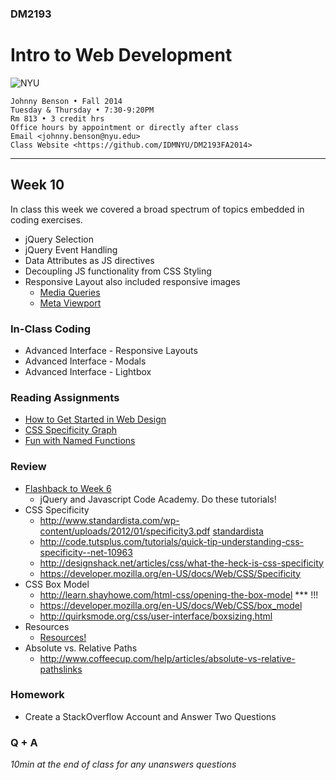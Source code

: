 ### DM2193

# Intro to Web Development

![NYU](http://j-hnnybens-n.com/capture/imami.png)

    Johnny Benson • Fall 2014
    Tuesday & Thursday • 7:30-9:20PM
    Rm 813 • 3 credit hrs
    Office hours by appointment or directly after class
    Email <johnny.benson@nyu.edu>
    Class Website <https://github.com/IDMNYU/DM2193FA2014>

---

## Week 10

In class this week we covered a broad spectrum of topics embedded in coding exercises.

* jQuery Selection
* jQuery Event Handling
* Data Attributes as JS directives
* Decoupling JS functionality from CSS Styling 
* Responsive Layout also included responsive images
  * [Media Queries](http://css-tricks.com/snippets/css/media-queries-for-standard-devices)
  * [Meta Viewport](http://css-tricks.com/snippets/html/responsive-meta-tag)


### In-Class Coding
* Advanced Interface - Responsive Layouts 
* Advanced Interface - Modals
* Advanced Interface - Lightbox

### Reading Assignments
* [How to Get Started in Web Design](http://css-tricks.com/get-started-web-design)
* [CSS Specificity Graph](http://csswizardry.com/2014/10/the-specificity-graph)
* [Fun with Named Functions](http://raganwald.com/2014/10/24/fun-with-named-functions.html)

### Review
* [Flashback to Week 6](https://github.com/IDMNYU/DM2193FA2014/tree/master/week_06#homework)
  * jQuery and Javascript Code Academy. Do these tutorials!
* CSS Specificity
  * http://www.standardista.com/wp-content/uploads/2012/01/specificity3.pdf [standardista](http://www.standardista.com/css3/css-specificity)
  * http://code.tutsplus.com/tutorials/quick-tip-understanding-css-specificity--net-10963
  * http://designshack.net/articles/css/what-the-heck-is-css-specificity
  * https://developer.mozilla.org/en-US/docs/Web/CSS/Specificity
* CSS Box Model
  * http://learn.shayhowe.com/html-css/opening-the-box-model *** !!!
  * https://developer.mozilla.org/en-US/docs/Web/CSS/box_model
  * http://quirksmode.org/css/user-interface/boxsizing.html
* Resources
  * [Resources!](https://github.com/IDMNYU/DM2193FA2014/blob/master/dm2193_resources.md)
* Absolute vs. Relative Paths
  * http://www.coffeecup.com/help/articles/absolute-vs-relative-pathslinks

### Homework
* Create a StackOverflow Account and Answer Two Questions

### Q + A
*10min at the end of class for any unanswers questions*
